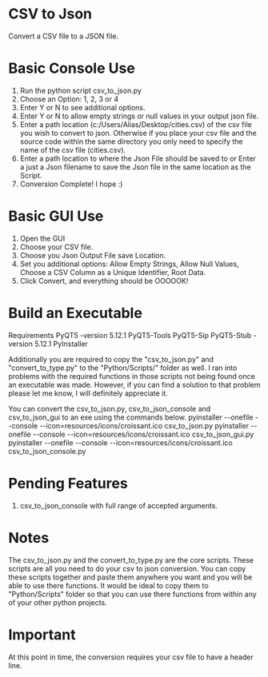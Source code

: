 # CSV to Json
Convert a CSV file to a JSON file.

# Basic Console Use
1. Run the python script csv_to_json.py
2. Choose an Option: 1, 2, 3 or 4
3. Enter Y or N to see additional options.
4. Enter Y or N to allow empty strings or null values in your output json file.
5. Enter a path location (c:/Users/Alias/Desktop/cities.csv) of the csv file you wish to convert to json. Otherwise if you place your csv file and the source code within the same directory you only need to specify the name of the csv file (cities.csv).
6. Enter a path location to where the Json File should be saved to or Enter a just a Json filename to save the Json file in the same location as the Script.
7. Conversion Complete! I hope :)

# Basic GUI Use
1. Open the GUI
2. Choose your CSV file.
3. Choose you Json Output File save Location.
4. Set you additional options: Allow Empty Strings, Allow Null Values, Choose a CSV Column as a Unique Identifier, Root Data.
5. Click Convert, and everything should be OOOOOK!

# Build an Executable
Requirements
PyQT5 -version 5.12.1
PyQT5-Tools
PyQT5-Sip
PyQT5-Stub -version 5.12.1
PyInstaller

Additionally you are required to copy the "csv_to_json.py" and "convert_to_type.py" to the "Python/Scripts/" folder as well. I ran into problems with the required functions in those scripts not being found once an executable was made.
However, if you can find a solution to that problem please let me know, I will definitely appreciate it.

You can convert the csv_to_json.py, csv_to_json_console and csv_to_json_gui to an exe using the commands below. 
pyinstaller --onefile --console --icon=resources/icons/croissant.ico csv_to_json.py
pyinstaller --onefile --console --icon=resources/icons/croissant.ico csv_to_json_gui.py
pyinstaller --onefile --console --icon=resources/icons/croissant.ico csv_to_json_console.py

# Pending Features
1. csv_to_json_console with full range of accepted arguments.

# Notes
The csv_to_json.py and the convert_to_type.py are the core scripts. These scripts are all you need to do your csv to json conversion. 
You can copy these scripts together and paste them anywhere you want and you will be able to use there functions. It would be ideal to copy them to "Python/Scripts" folder so that you can use there functions from within any of your other python projects.

# Important
At this point in time, the conversion requires your csv file to have a header line.
